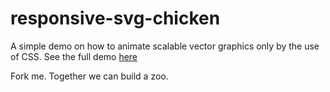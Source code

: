 # responsive-svg-chicken

A simple demo on how to animate scalable vector graphics only by the use of CSS.
See the full demo [here](http://mborgbrant.github.io/responsive-svg-chicken/)

Fork me. Together we can build a zoo.

